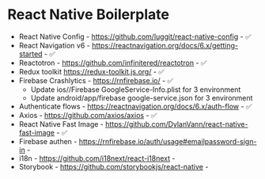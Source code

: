 # React Native Boilerplate

- React Native Config - https://github.com/luggit/react-native-config - ✅
- React Navigation v6 - https://reactnavigation.org/docs/6.x/getting-started - ✅
- Reactotron - https://github.com/infinitered/reactotron - ✅
- Redux toolkit https://redux-toolkit.js.org/ - ✅
- Firebase Crashlytics - https://rnfirebase.io/ - ✅
  - Update ios/<project>/Firebase GoogleService-Info.plist for 3 environment
  - Update android/app/firebase google-service.json for 3 environment
- Authenticate flows - https://reactnavigation.org/docs/6.x/auth-flow - ✅
- Axios - https://github.com/axios/axios - ✅
- React Native Fast Image - https://github.com/DylanVann/react-native-fast-image - ✅
- Firebase authen - https://rnfirebase.io/auth/usage#emailpassword-sign-in -
- i18n - https://github.com/i18next/react-i18next -
- Storybook - https://github.com/storybookjs/react-native -
